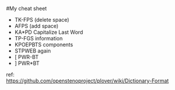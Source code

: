 #My cheat sheet

 *  TK-FPS (delete space)
 *  AFPS (add space)
 *  KA*PD Capitalize Last Word
 * TP-FGS information
 * KPOEPBTS components
 * STPWEB again
 * [ PWR-BT
 * ] PWR*BT



ref:  
https://github.com/openstenoproject/plover/wiki/Dictionary-Format